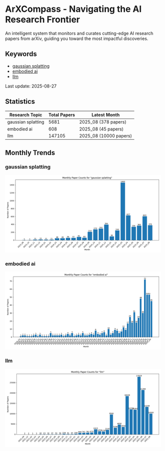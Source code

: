 # ArXCompass - Navigating the AI Research Frontier
An intelligent system that monitors and curates cutting-edge AI research papers from arXiv, guiding you toward the most impactful discoveries.

## Keywords

- [gaussian splatting](gaussian_splatting/)
- [embodied ai](embodied_ai/)
- [llm](llm/)

Last update: 2025-08-27

## Statistics

| Research Topic | Total Papers | Latest Month |
| --- | --- | --- |
| gaussian splatting | 5681 | 2025_08 (378 papers) |
| embodied ai | 608 | 2025_08 (45 papers) |
| llm | 147105 | 2025_08 (10000 papers) |

## Monthly Trends

### gaussian splatting

![Monthly Paper Counts for gaussian splatting](gaussian_splatting/monthly_stats.png)

### embodied ai

![Monthly Paper Counts for embodied ai](embodied_ai/monthly_stats.png)

### llm

![Monthly Paper Counts for llm](llm/monthly_stats.png)

